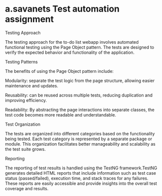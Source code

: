# a.savanets Test automation assignment
Testing Approach

The testing approach for the to-do list webapp involves automated functional testing using the Page Object pattern. The tests are designed to verify the expected behavior and functionality of the application.

Testing Patterns

The benefits of using the Page Object pattern include:

Modularity: separate the test logic from the page structure, allowing easier maintenance and updates.

Reusability: can be reused across multiple tests, reducing duplication and improving efficiency.

Readability: By abstracting the page interactions into separate classes, the test code becomes more readable and understandable.

Test Organization

The tests are organized into different categories based on the functionality being tested. Each test category is represented by a separate package or module. This organization facilitates better manageability and scalability as the test suite grows.

Reporting

The reporting of test results is handled using the TestNG framework.TestNG generates detailed HTML reports that include information such as test case status (passed/failed), execution time, and stack traces for any failures. These reports are easily accessible and provide insights into the overall test coverage and results.